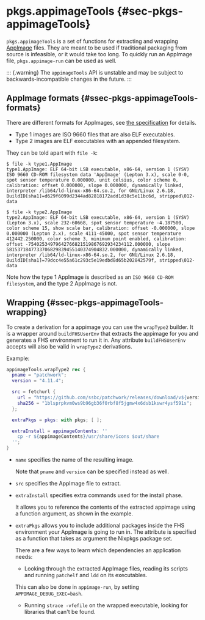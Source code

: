 # pkgs.appimageTools {#sec-pkgs-appimageTools}

`pkgs.appimageTools` is a set of functions for extracting and wrapping [AppImage](https://appimage.org/) files. They are meant to be used if traditional packaging from source is infeasible, or it would take too long. To quickly run an AppImage file, `pkgs.appimage-run` can be used as well.

::: {.warning}
The `appimageTools` API is unstable and may be subject to backwards-incompatible changes in the future.
:::

## AppImage formats {#ssec-pkgs-appimageTools-formats}

There are different formats for AppImages, see [the specification](https://github.com/AppImage/AppImageSpec/blob/74ad9ca2f94bf864a4a0dac1f369dd4f00bd1c28/draft.md#image-format) for details.

- Type 1 images are ISO 9660 files that are also ELF executables.
- Type 2 images are ELF executables with an appended filesystem.

They can be told apart with `file -k`:

```ShellSession
$ file -k type1.AppImage
type1.AppImage: ELF 64-bit LSB executable, x86-64, version 1 (SYSV) ISO 9660 CD-ROM filesystem data 'AppImage' (Lepton 3.x), scale 0-0,
spot sensor temperature 0.000000, unit celsius, color scheme 0, calibration: offset 0.000000, slope 0.000000, dynamically linked, interpreter /lib64/ld-linux-x86-64.so.2, for GNU/Linux 2.6.18, BuildID[sha1]=d629f6099d2344ad82818172add1d38c5e11bc6d, stripped\012- data

$ file -k type2.AppImage
type2.AppImage: ELF 64-bit LSB executable, x86-64, version 1 (SYSV) (Lepton 3.x), scale 232-60668, spot sensor temperature -4.187500, color scheme 15, show scale bar, calibration: offset -0.000000, slope 0.000000 (Lepton 2.x), scale 4111-45000, spot sensor temperature 412442.250000, color scheme 3, minimum point enabled, calibration: offset -75402534979642766821519867692934234112.000000, slope 5815371847733706829839455140374904832.000000, dynamically linked, interpreter /lib64/ld-linux-x86-64.so.2, for GNU/Linux 2.6.18, BuildID[sha1]=79dcc4e55a61c293c5e19edbd8d65b202842579f, stripped\012- data
```

Note how the type 1 AppImage is described as an `ISO 9660 CD-ROM filesystem`, and the type 2 AppImage is not.

## Wrapping {#ssec-pkgs-appimageTools-wrapping}

To create a derivation for a appimage you can use the `wrapType2` builder. It is a wrapper around `buildFHSUserEnv` that extracts the appimage for you and generates a FHS environment to run it in. Any attribute `buildFHSUserEnv` accepts will also be valid in `wrapType2` derivations.

Example:

```nix
appimageTools.wrapType2 rec {
  pname = "patchwork";
  version = "4.11.4";

  src = fetchurl {
    url = "https://github.com/ssbc/patchwork/releases/download/v${version}/Patchwork-${version}-linux-x86_64.AppImage";
    sha256 = "1blsprpkvm0ws9b96gb36f0rbf8f5jgmw4x6dsb1kswr4ysf591s";
  };

  extraPkgs = pkgs: with pkgs; [ ];

  extraInstall = appimageContents: ''
    cp -r ${appimageContents}/usr/share/icons $out/share
  '';
}
```

- `name` specifies the name of the resulting image.

  Note that `pname` and `version` can be specified instead as well.

- `src` specifies the AppImage file to extract.

- `extraInstall` specifies extra commands used for the install phase.

  It allows you to reference the contents of the extracted appimage using a function argument, as shown in the example.

- `extraPkgs` allows you to include additional packages inside the FHS environment your AppImage is going to run in.
   The attribute is specified as a function that takes as argument the Nixpkgs package set.

  There are a few ways to learn which dependencies an application needs:

  - Looking through the extracted AppImage files, reading its scripts and running `patchelf` and `ldd` on its executables.

  This can also be done in `appimage-run`, by setting `APPIMAGE_DEBUG_EXEC=bash`.

  - Running `strace -vfefile` on the wrapped executable, looking for libraries that can't be found.
